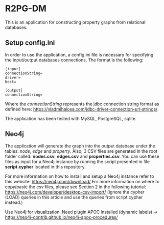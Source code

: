 # R2PG-DM

This is an application for constructing property graphs from relational databases. 

## Setup config.ini
In order to use the application, a config.ini file is necessary for specifying the input/output databases connections. The format is the following:

```
[input]
connectionString=
driver=
host=

[output]
connectionString=
```

Where the *connectionString* represents the jdbc connection string format as defined here: https://vladmihalcea.com/jdbc-driver-connection-url-strings/

The application has been tested with MySQL, PostgreSQL, sqlite.

## Neo4j

The application will generate the graph into the output database under the tables: *node*, *edge* and *property*. Also, 3 CSV files are generated in the root folder called: **nodes.csv**, **edges.csv** and **properties.csv**. You can use these files as input for a Neo4j instance by running the script presented in file **script.cypher** located in this repository. 

For more information on how to install and setup a Neo4j instance refer to this website: https://neo4j.com/download/
For more information on where to copy/paste the csv files, please see Section 2 in the following tutorial: https://neo4j.com/developer/desktop-csv-import/ (ignore the cypher (LOAD) queries in this article and use the queries from script.cypher instead.)

Use Neo4j for visualization. Need plugin APOC installed (dynamic labels) -> https://neo4j-contrib.github.io/neo4j-apoc-procedures/

